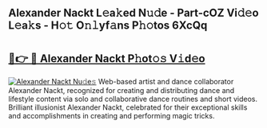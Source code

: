 ## Alexander Nackt L𝚎a𝚔ed N𝚞𝚍e - Part-cOZ Vi𝚍𝚎o L𝚎a𝚔s - H𝚘𝚝 O𝚗𝚕yf𝚊ns P𝚑𝚘tos 6XcQq

# <h2><a href="http://kfaqus.oniu.top/?m=Alexander+Nackt">🔗👉 🔴 Alexander Nackt P𝚑ot𝚘𝚜 V𝚒d𝚎o</a></h2>

[![Alexander Nackt Nu𝚍e𝚜](https://i.imgur.com/0qMVB7G.gif)](http://kfaqus.oniu.top/?m=Alexander+Nackt)
Web-based artist and dance collaborator Alexander Nackt, recognized for creating and distributing dance and lifestyle content via solo and collaborative dance routines and short videos. Brilliant illusionist Alexander Nackt, celebrated for their exceptional skills and accomplishments in creating and performing magic tricks.  

